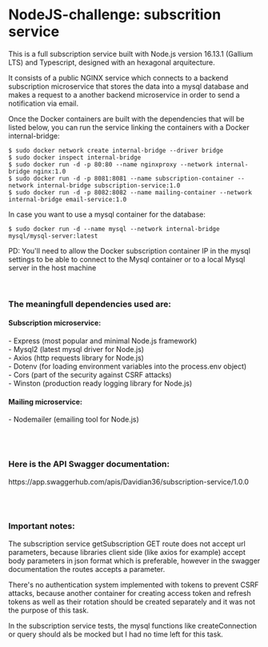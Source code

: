 # NodeJS-challenge: subscrition service

This is a full subscription service built with Node.js version 16.13.1 (Gallium LTS) and Typescript, designed with an hexagonal arquitecture.

It consists of a public NGINX service which connects to a backend subscription microservice that stores the data into a mysql database and makes a request to a another backend microservice in order to send a notification via email.

Once the Docker containers are built with the dependencies that will be listed below, you can run the service linking the containers with a Docker internal-bridge:

    $ sudo docker network create internal-bridge --driver bridge
    $ sudo docker inspect internal-bridge
    $ sudo docker run -d -p 80:80 --name nginxproxy --network internal-bridge nginx:1.0
    $ sudo docker run -d -p 8081:8081 --name subscription-container --network internal-bridge subscription-service:1.0
    $ sudo docker run -d -p 8082:8082 --name mailing-container --network internal-bridge email-service:1.0

In case you want to use a mysql container for the database:

    $ sudo docker run -d --name mysql --network internal-bridge mysql/mysql-server:latest

PD: You'll need to allow the Docker subscription container IP in the mysql settings to be able to connect to the Mysql container or to a local Mysql server in the host machine

<br>
<h3>The meaningfull dependencies used are:</h3>

<h4>Subscription microservice:</h4>
    - Express (most popular and minimal Node.js framework)<br>
    - Mysql2 (latest mysql driver for Node.js)<br>
    - Axios (http requests library for Node.js)<br>
    - Dotenv (for loading environment variables into the process.env object)<br>
    - Cors (part of the security against CSRF attacks)<br>
    - Winston (production ready logging library for Node.js)<br>

<h4>Mailing microservice:</h4>
  - Nodemailer (emailing tool for Node.js)

<br></br>
<h3>Here is the API Swagger documentation:</h3>
  https://app.swaggerhub.com/apis/Davidian36/subscription-service/1.0.0

<br></br>
<h3>Important notes:</h3>

The subscription service getSubscription GET route does not accept url parameters, because libraries client side (like axios for example) accept body parameters in json format which is preferable, however in the swagger documentation the routes accepts a parameter.

There's no authentication system implemented with tokens to prevent CSRF attacks, because another container for creating access token and refresh tokens as well as their rotation should be created separately and it was not the purpose of this task.

In the subscription service tests, the mysql functions like createConnection or query should als be mocked but I had no time left for this task.                                                                                                                                                                                
